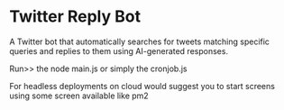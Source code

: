 # Twitter Reply Bot

A Twitter bot that automatically searches for tweets matching specific queries and replies to them using AI-generated responses.

Run>> the node main.js
or simply the cronjob.js

For headless deployments on cloud would suggest you to start screens using some screen available like pm2 
